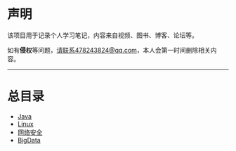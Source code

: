 # 声明

该项目用于记录个人学习笔记，内容来自视频、图书、博客、论坛等。

如有**侵权**等问题，请联系478243824@qq.com，本人会第一时间删除相关内容。

***

# 总目录

* [Java](study/Java/README.md)
* [Linux](study/Linux/README.md)
* [网络安全](study/网络安全/README.md)
* [BigData](study/BigData/README.md)


